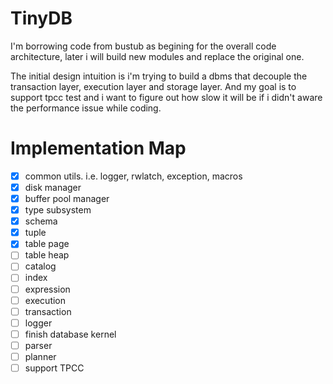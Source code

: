 # TinyDB

I'm borrowing code from bustub as begining for the overall code architecture, later i will build new modules and replace the original one.

The initial design intuition is i'm trying to build a dbms that decouple the transaction layer, execution layer and storage layer. And my goal is to support tpcc test and i want to figure out how slow it will be if i didn't aware the performance issue while coding.

# Implementation Map

- [x] common utils. i.e. logger, rwlatch, exception, macros
- [x] disk manager
- [x] buffer pool manager
- [x] type subsystem
- [x] schema
- [x] tuple
- [x] table page
- [ ] table heap
- [ ] catalog
- [ ] index
- [ ] expression
- [ ] execution
- [ ] transaction
- [ ] logger
- [ ] finish database kernel
- [ ] parser
- [ ] planner
- [ ] support TPCC